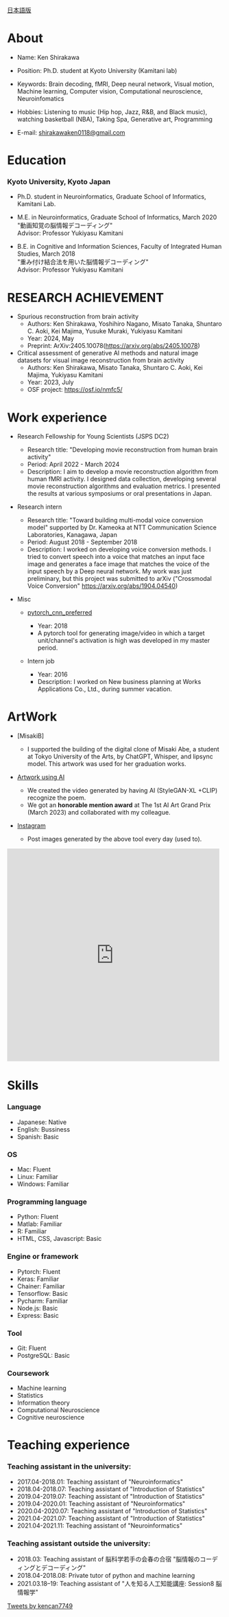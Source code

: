 
[日本語版](./japanese/index.md)

# About
- Name: Ken Shirakawa 
- Position: Ph.D. student at Kyoto University (Kamitani lab)<br>
- Keywords: Brain decoding, fMRI, Deep neural network, Visual motion, Machine learning, Computer vision, Computational neuroscience, Neuroinfomatics<br>
- Hobbies: Listening to music (Hip hop, Jazz, R&B, and Black music), watching basketball (NBA), Taking Spa, Generative art, Programming <br>

- E-mail: shirakawaken0118@gmail.com <br>

# Education
### Kyoto University, Kyoto Japan

- Ph.D. student in Neuroinformatics, Graduate School of Informatics, Kamitani Lab.

- M.E. in Neuroinformatics, Graduate School of Informatics, March 2020<br>
"動画知覚の脳情報デコーディング" <br>
Advisor: Professor Yukiyasu Kamitani

- B.E. in Cognitive and Information Sciences, Faculty of Integrated Human Studies, March 2018<br>
"重み付け結合法を用いた脳情報デコーディング" <br>
Advisor: Professor Yukiyasu Kamitani

# RESEARCH ACHIEVEMENT
- Spurious reconstruction from brain activity
  - Authors: Ken Shirakawa, Yoshihiro Nagano, Misato Tanaka, Shuntaro C. Aoki, Kei Majima, Yusuke Muraki, Yukiyasu Kamitani
  - Year: 2024, May
  - Preprint: ArXiv:2405.10078(https://arxiv.org/abs/2405.10078)
- Critical assessment of generative AI methods and natural image datasets for visual image reconstruction from brain activity
  - Authors: Ken Shirakawa, Misato Tanaka, Shuntaro C. Aoki, Kei Majima, Yukiyasu Kamitani
  - Year: 2023, July
  - OSF project: https://osf.io/nmfc5/
  

# Work experience
- Research Fellowship for Young Scientists (JSPS DC2)
  - Research title: "Developing movie reconstruction from human brain activity"
  - Period: April 2022 - March 2024
  - Description: I aim to develop a movie reconstruction algorithm from human fMRI activity. I designed data collection, developing several movie reconstruction algorithms and evaluation metrics. I presented the results at various symposiums or oral presentations in Japan.

  
- Research intern
  - Research title: "Toward building multi-modal voice conversion model" supported by Dr. Kameoka at  NTT Communication Science Laboratories, Kanagawa, Japan
  - Period: August 2018 - September 2018 
  - Description: I worked on developing voice conversion methods. I tried to convert speech into a voice that matches an input face image and generates a face image that matches the voice of the input speech by a Deep neural network. My work was just preliminary, but this project was submitted to arXiv ("Crossmodal Voice Conversion" https://arxiv.org/abs/1904.04540)

- Misc
  - [pytorch_cnn_preferred](https://github.com/kencan7749/pytorch_cnn_preferred)
    - Year: 2018
    - A pytorch tool for generating image/video in which a target unit/channel's activation is high was developed in my master period.

  - Intern job
    - Year: 2016
    - Description: I worked on New business planning at Works Applications Co., Ltd., during summer vacation.

# ArtWork

- [MisakiB]
  - I supported the building of the digital clone of Misaki Abe, a student at Tokyo University of the Arts, by ChatGPT, Whisper, and lipsync model. This artwork was used for her graduation works.

- [Artwork using AI](https://www.youtube.com/watch?v=Z8B77w6wPa8&t=157s)
  - We created the video generated by having AI (StyleGAN-XL +CLIP) recognize the poem.
  - We got an **honorable mention award** at The 1st AI Art Grand Prix (March 2023) and collaborated with my colleague.

- [Instagram](https://www.instagram.com/k__shirakawa/)
  - Post images generated by the above tool every day (used to).
<!-- SnapWidget -->
<iframe src="https://snapwidget.com/embed/1015653" class="snapwidget-widget" allowtransparency="true" frameborder="0" scrolling="no" style="border:none; overflow:hidden;  width:495px; height:495px"></iframe>


# Skills 
### Language
- Japanese: Native
- English:  Bussiness
- Spanish:  Basic

### OS
- Mac: Fluent
- Linux: Familiar
- Windows: Familiar

### Programming language
- Python: Fluent
- Matlab: Familiar
- R: Familiar
- HTML, CSS, Javascript: Basic

### Engine or framework
- Pytorch: Fluent
- Keras: Familiar
- Chainer: Familiar
- Tensorflow: Basic
- Pycharm: Familiar
- Node.js: Basic
- Express: Basic

### Tool
- Git: Fluent
- PostgreSQL: Basic

### Coursework
- Machine learning
- Statistics
- Information theory
- Computational Neuroscience
- Cognitive neuroscience


# Teaching experience

### Teaching assistant in the university:
- 2017.04-2018.01: Teaching assistant of "Neuroinformatics"
- 2018.04-2018.07: Teaching assistant of "Introduction of Statistics"
- 2019.04-2019.07: Teaching assistant of "Introduction of Statistics"
- 2019.04-2020.01: Teaching assistant of "Neuroinformatics"
- 2020.04-2020.07: Teaching assistant of "Introduction of Statistics"
- 2021.04-2021.07: Teaching assistant of "Introduction of Statistics"
- 2021.04-2021.11: Teaching assistant of "Neuroinformatics"


### Teaching assistant outside the university:
- 2018.03: Teaching assistant of 脳科学若手の会春の合宿 "脳情報のコーディングとデコーディング"
- 2018.04-2018.08: Private tutor of python and machine learning
- 2021.03.18–19: Teaching assistant of "人を知る人工知能講座: Session8 脳情報学"


<a class="twitter-timeline" data-width="400" data-height="600" href="https://twitter.com/kencan7749?ref_src=twsrc%5Etfw">Tweets by kencan7749</a> <script async src="https://platform.twitter.com/widgets.js" charset="utf-8"></script>

